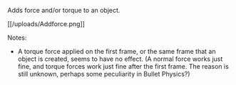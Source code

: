 Adds force and/or torque to an object.

[[/uploads/Addforce.png]]

Notes:
* A torque force applied on the first frame, or the same frame that an object is created, seems to have no effect. (A normal force works just fine, and torque forces work just fine after the first frame. The reason is still unknown, perhaps some peculiarity in Bullet Physics?)